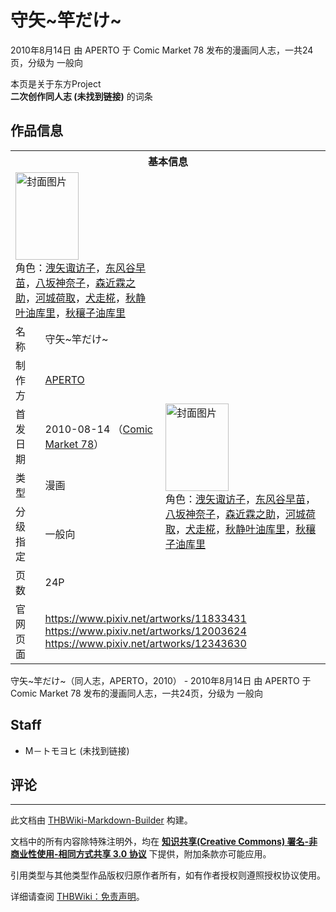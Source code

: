# 守矢~竿だけ~

<!-- source html: G:\repos\THBWiki-Markdown-Builder\THBWikiMarkdown\Temp\main\6\61\ns0%3A%E5%AE%88%E7%9F%A2%7E%E7%AB%BF%E3%81%A0%E3%81%91%7E.html -->

2010年8月14日 由 APERTO 于 Comic Market 78 发布的漫画同人志，一共24页，分级为 一般向

本页是关于东方Project  
 **二次创作同人志 (未找到链接)** 的词条
## 作品信息

<table><tbody><tr><th colspan="3">基本信息</th></tr><tr><td class="cover-artwork-mobile" colspan="2"><a href="./文件-守矢~竿だけ~封面.jpg.md" class="image" title="封面图片"><img alt="封面图片" src="https://upload.thwiki.cc/thumb/9/97/%E5%AE%88%E7%9F%A2~%E7%AB%BF%E3%81%A0%E3%81%91~%E5%B0%81%E9%9D%A2.jpg/101px-%E5%AE%88%E7%9F%A2~%E7%AB%BF%E3%81%A0%E3%81%91~%E5%B0%81%E9%9D%A2.jpg" decoding="async" loading="lazy" width="101" height="140" srcset="https://upload.thwiki.cc/thumb/9/97/%E5%AE%88%E7%9F%A2~%E7%AB%BF%E3%81%A0%E3%81%91~%E5%B0%81%E9%9D%A2.jpg/151px-%E5%AE%88%E7%9F%A2~%E7%AB%BF%E3%81%A0%E3%81%91~%E5%B0%81%E9%9D%A2.jpg 1.5x, https://upload.thwiki.cc/thumb/9/97/%E5%AE%88%E7%9F%A2~%E7%AB%BF%E3%81%A0%E3%81%91~%E5%B0%81%E9%9D%A2.jpg/201px-%E5%AE%88%E7%9F%A2~%E7%AB%BF%E3%81%A0%E3%81%91~%E5%B0%81%E9%9D%A2.jpg 2x" data-file-width="719" data-file-height="1000"></a><div class="cover-char">角色：<a href="./洩矢诹访子.md" title="洩矢诹访子">洩矢诹访子</a>，<a href="./东风谷早苗.md" title="东风谷早苗">东风谷早苗</a>，<a href="./八坂神奈子.md" title="八坂神奈子">八坂神奈子</a>，<a href="./森近霖之助.md" title="森近霖之助">森近霖之助</a>，<a href="./河城荷取.md" title="河城荷取">河城荷取</a>，<a href="./犬走椛.md" title="犬走椛">犬走椛</a>，<a href="/%E9%A6%92%E9%A6%92%E6%9D%A5#秋静叶" title="馒馒来">秋静叶油库里</a>，<a href="/%E9%A6%92%E9%A6%92%E6%9D%A5#秋穰子" title="馒馒来">秋穰子油库里</a></div></td>
</tr><tr><td class="label">名称</td><td colspan="2"> 守矢~竿だけ~ </td></tr><tr><td class="label">制作方</td><td><a href="./APERTO.md" title="APERTO">APERTO</a></td><td class="cover-artwork" rowspan="5" style="min-width:140px;"><a href="./文件-守矢~竿だけ~封面.jpg.md" class="image" title="封面图片"><img alt="封面图片" src="https://upload.thwiki.cc/thumb/9/97/%E5%AE%88%E7%9F%A2~%E7%AB%BF%E3%81%A0%E3%81%91~%E5%B0%81%E9%9D%A2.jpg/101px-%E5%AE%88%E7%9F%A2~%E7%AB%BF%E3%81%A0%E3%81%91~%E5%B0%81%E9%9D%A2.jpg" decoding="async" loading="lazy" width="101" height="140" srcset="https://upload.thwiki.cc/thumb/9/97/%E5%AE%88%E7%9F%A2~%E7%AB%BF%E3%81%A0%E3%81%91~%E5%B0%81%E9%9D%A2.jpg/151px-%E5%AE%88%E7%9F%A2~%E7%AB%BF%E3%81%A0%E3%81%91~%E5%B0%81%E9%9D%A2.jpg 1.5x, https://upload.thwiki.cc/thumb/9/97/%E5%AE%88%E7%9F%A2~%E7%AB%BF%E3%81%A0%E3%81%91~%E5%B0%81%E9%9D%A2.jpg/201px-%E5%AE%88%E7%9F%A2~%E7%AB%BF%E3%81%A0%E3%81%91~%E5%B0%81%E9%9D%A2.jpg 2x" data-file-width="719" data-file-height="1000"></a><div class="cover-char">角色：<a href="./洩矢诹访子.md" title="洩矢诹访子">洩矢诹访子</a>，<a href="./东风谷早苗.md" title="东风谷早苗">东风谷早苗</a>，<a href="./八坂神奈子.md" title="八坂神奈子">八坂神奈子</a>，<a href="./森近霖之助.md" title="森近霖之助">森近霖之助</a>，<a href="./河城荷取.md" title="河城荷取">河城荷取</a>，<a href="./犬走椛.md" title="犬走椛">犬走椛</a>，<span class="smw-subobject-entity"><a href="/%E9%A6%92%E9%A6%92%E6%9D%A5#秋静叶" title="馒馒来">秋静叶油库里</a></span>，<span class="smw-subobject-entity"><a href="/%E9%A6%92%E9%A6%92%E6%9D%A5#秋穰子" title="馒馒来">秋穰子油库里</a></span></div></td>
</tr><tr><td class="label">首发日期</td><td>2010-08-14&#160;（<a href="/展会作品列表?e=Comic+Market%2378">Comic Market 78</a>）</td></tr><tr><td class="label">类型</td><td>漫画</td></tr><tr><td class="label">分级指定</td><td>一般向</td></tr><tr><td class="label">页数</td><td>24P</td></tr>
<tr><td class="label">官网页面</td><td colspan="2"><a rel="nofollow" class="external free" href="https://www.pixiv.net/artworks/11833431">https://www.pixiv.net/artworks/11833431</a><br><a rel="nofollow" class="external free" href="https://www.pixiv.net/artworks/12003624">https://www.pixiv.net/artworks/12003624</a><br><a rel="nofollow" class="external free" href="https://www.pixiv.net/artworks/12343630">https://www.pixiv.net/artworks/12343630</a></td></tr></tbody></table>

守矢~竿だけ~（同人志，APERTO，2010） - 2010年8月14日 由 APERTO 于 Comic Market 78 发布的漫画同人志，一共24页，分级为 一般向
## Staff
- M－トモヨヒ (未找到链接)

## 评论




---

此文档由 [THBWiki-Markdown-Builder](https://github.com/Delsin-Yu/THBWiki-Markdown-Builder) 构建。

文档中的所有内容除特殊注明外，均在 [**知识共享(Creative Commons) 署名-非商业性使用-相同方式共享 3.0 协议**](https://creativecommons.org/licenses/by-sa/3.0/deed.zh-hans) 下提供，附加条款亦可能应用。

引用类型与其他类型作品版权归原作者所有，如有作者授权则遵照授权协议使用。

详细请查阅 [THBWiki：免责声明](https://thbwiki.cc/THBWiki:%E5%85%8D%E8%B4%A3%E5%A3%B0%E6%98%8E)。

